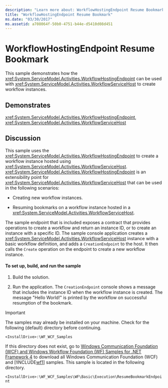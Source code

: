```yaml
---
description: "Learn more about: WorkflowHostingEndpoint Resume Bookmark"
title: "WorkflowHostingEndpoint Resume Bookmark"
ms.date: "03/30/2017"
ms.assetid: a708064f-50b0-4751-b44e-d5410d08d451
---
```

# WorkflowHostingEndpoint Resume Bookmark

This sample demonstrates how the <xref:System.ServiceModel.Activities.WorkflowHostingEndpoint> can be used with <xref:System.ServiceModel.Activities.WorkflowServiceHost> to create workflow instances.  
  
## Demonstrates  

 <xref:System.ServiceModel.Activities.WorkflowHostingEndpoint>, <xref:System.ServiceModel.Activities.WorkflowServiceHost>  
  
## Discussion  

 This sample uses the <xref:System.ServiceModel.Activities.WorkflowHostingEndpoint> to create a workflow instance hosted using <xref:System.ServiceModel.Activities.WorkflowServiceHost>. <xref:System.ServiceModel.Activities.WorkflowHostingEndpoint> is an extensibility point for <xref:System.ServiceModel.Activities.WorkflowServiceHost> that can be used in the following scenarios:  
  
- Creating new workflow instances.  
  
- Resuming bookmarks on a workflow instance hosted in a <xref:System.ServiceModel.Activities.WorkflowServiceHost>.  
  
 The sample endpoint that is included exposes a contract that provides operations to create a workflow and return an instance ID, or to create an instance with a specific ID. The sample console application creates a <xref:System.ServiceModel.Activities.WorkflowServiceHost> instance with a basic workflow definition, and adds a `CreationEndpoint` to the host. It then calls the `Create` operation on the endpoint to create a new workflow instance.  
  
#### To set up, build, and run the sample  
  
1. Build the solution.  
  
2. Run the application. The `CreationEndpoint` console shows a message that includes the instance ID when the workflow instance is created. The message "Hello World!" is printed by the workflow on successful resumption of the bookmark.  
  
> [!IMPORTANT]
> The samples may already be installed on your machine. Check for the following (default) directory before continuing.  
>
> `<InstallDrive>:\WF_WCF_Samples`  
>
> If this directory does not exist, go to [Windows Communication Foundation (WCF) and Windows Workflow Foundation (WF) Samples for .NET Framework 4](https://www.microsoft.com/download/details.aspx?id=21459) to download all Windows Communication Foundation (WCF) and [!INCLUDE[wf1](../../../../includes/wf1-md.md)] samples. This sample is located in the following directory.  
>
> `<InstallDrive>:\WF_WCF_Samples\WF\Basic\Execution\ResumeBookmarkEndpoint`
